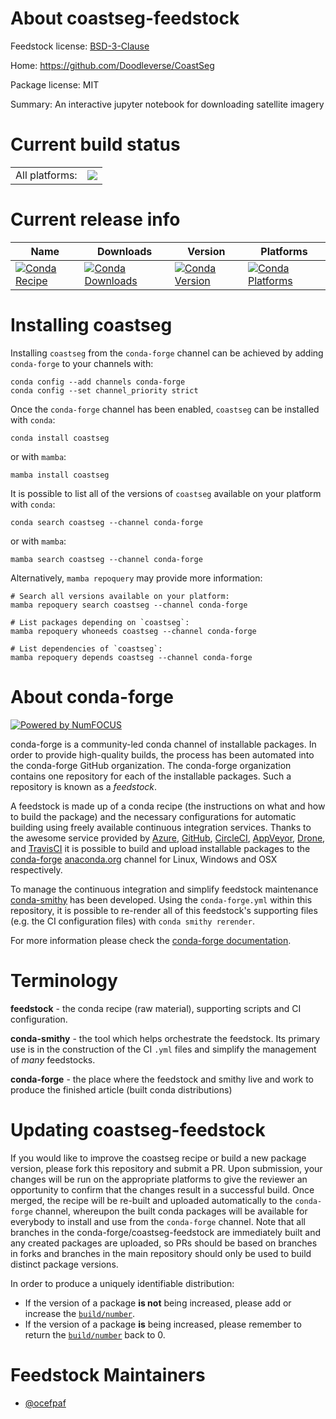 About coastseg-feedstock
========================

Feedstock license: [BSD-3-Clause](https://github.com/conda-forge/coastseg-feedstock/blob/main/LICENSE.txt)

Home: https://github.com/Doodleverse/CoastSeg

Package license: MIT

Summary: An interactive jupyter notebook for downloading satellite imagery

Current build status
====================


<table><tr><td>All platforms:</td>
    <td>
      <a href="https://dev.azure.com/conda-forge/feedstock-builds/_build/latest?definitionId=20137&branchName=main">
        <img src="https://dev.azure.com/conda-forge/feedstock-builds/_apis/build/status/coastseg-feedstock?branchName=main">
      </a>
    </td>
  </tr>
</table>

Current release info
====================

| Name | Downloads | Version | Platforms |
| --- | --- | --- | --- |
| [![Conda Recipe](https://img.shields.io/badge/recipe-coastseg-green.svg)](https://anaconda.org/conda-forge/coastseg) | [![Conda Downloads](https://img.shields.io/conda/dn/conda-forge/coastseg.svg)](https://anaconda.org/conda-forge/coastseg) | [![Conda Version](https://img.shields.io/conda/vn/conda-forge/coastseg.svg)](https://anaconda.org/conda-forge/coastseg) | [![Conda Platforms](https://img.shields.io/conda/pn/conda-forge/coastseg.svg)](https://anaconda.org/conda-forge/coastseg) |

Installing coastseg
===================

Installing `coastseg` from the `conda-forge` channel can be achieved by adding `conda-forge` to your channels with:

```
conda config --add channels conda-forge
conda config --set channel_priority strict
```

Once the `conda-forge` channel has been enabled, `coastseg` can be installed with `conda`:

```
conda install coastseg
```

or with `mamba`:

```
mamba install coastseg
```

It is possible to list all of the versions of `coastseg` available on your platform with `conda`:

```
conda search coastseg --channel conda-forge
```

or with `mamba`:

```
mamba search coastseg --channel conda-forge
```

Alternatively, `mamba repoquery` may provide more information:

```
# Search all versions available on your platform:
mamba repoquery search coastseg --channel conda-forge

# List packages depending on `coastseg`:
mamba repoquery whoneeds coastseg --channel conda-forge

# List dependencies of `coastseg`:
mamba repoquery depends coastseg --channel conda-forge
```


About conda-forge
=================

[![Powered by
NumFOCUS](https://img.shields.io/badge/powered%20by-NumFOCUS-orange.svg?style=flat&colorA=E1523D&colorB=007D8A)](https://numfocus.org)

conda-forge is a community-led conda channel of installable packages.
In order to provide high-quality builds, the process has been automated into the
conda-forge GitHub organization. The conda-forge organization contains one repository
for each of the installable packages. Such a repository is known as a *feedstock*.

A feedstock is made up of a conda recipe (the instructions on what and how to build
the package) and the necessary configurations for automatic building using freely
available continuous integration services. Thanks to the awesome service provided by
[Azure](https://azure.microsoft.com/en-us/services/devops/), [GitHub](https://github.com/),
[CircleCI](https://circleci.com/), [AppVeyor](https://www.appveyor.com/),
[Drone](https://cloud.drone.io/welcome), and [TravisCI](https://travis-ci.com/)
it is possible to build and upload installable packages to the
[conda-forge](https://anaconda.org/conda-forge) [anaconda.org](https://anaconda.org/)
channel for Linux, Windows and OSX respectively.

To manage the continuous integration and simplify feedstock maintenance
[conda-smithy](https://github.com/conda-forge/conda-smithy) has been developed.
Using the ``conda-forge.yml`` within this repository, it is possible to re-render all of
this feedstock's supporting files (e.g. the CI configuration files) with ``conda smithy rerender``.

For more information please check the [conda-forge documentation](https://conda-forge.org/docs/).

Terminology
===========

**feedstock** - the conda recipe (raw material), supporting scripts and CI configuration.

**conda-smithy** - the tool which helps orchestrate the feedstock.
                   Its primary use is in the construction of the CI ``.yml`` files
                   and simplify the management of *many* feedstocks.

**conda-forge** - the place where the feedstock and smithy live and work to
                  produce the finished article (built conda distributions)


Updating coastseg-feedstock
===========================

If you would like to improve the coastseg recipe or build a new
package version, please fork this repository and submit a PR. Upon submission,
your changes will be run on the appropriate platforms to give the reviewer an
opportunity to confirm that the changes result in a successful build. Once
merged, the recipe will be re-built and uploaded automatically to the
`conda-forge` channel, whereupon the built conda packages will be available for
everybody to install and use from the `conda-forge` channel.
Note that all branches in the conda-forge/coastseg-feedstock are
immediately built and any created packages are uploaded, so PRs should be based
on branches in forks and branches in the main repository should only be used to
build distinct package versions.

In order to produce a uniquely identifiable distribution:
 * If the version of a package **is not** being increased, please add or increase
   the [``build/number``](https://docs.conda.io/projects/conda-build/en/latest/resources/define-metadata.html#build-number-and-string).
 * If the version of a package **is** being increased, please remember to return
   the [``build/number``](https://docs.conda.io/projects/conda-build/en/latest/resources/define-metadata.html#build-number-and-string)
   back to 0.

Feedstock Maintainers
=====================

* [@ocefpaf](https://github.com/ocefpaf/)


